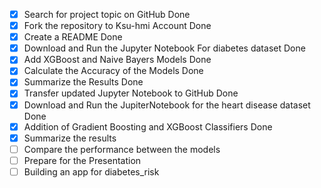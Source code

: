  - [X] Search for project topic on GitHub  Done
 - [X] Fork the repository to Ksu-hmi Account  Done
 - [X] Create a README   Done
 - [X] Download and Run the Jupyter Notebook For diabetes dataset Done
 - [X] Add XGBoost and Naive Bayers Models Done
 - [X] Calculate the Accuracy of the Models Done
 - [X] Summarize the Results  Done
 - [X] Transfer updated Jupyter Notebook to GitHub Done
 - [X] Download and Run the JupiterNotebook for the heart disease dataset Done
 - [X]  Addition of Gradient Boosting and XGBoost Classifiers  Done
 - [X]  Summarize the results
 - [ ]  Compare the performance between the models
 - [ ] Prepare for the Presentation
 - [ ] Building an app for diabetes_risk 
